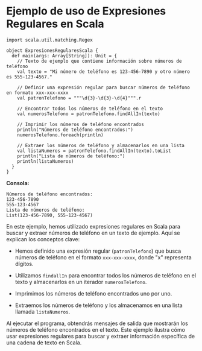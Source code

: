 # Ejemplo de uso de Expresiones Regulares en Scala

```
import scala.util.matching.Regex

object ExpresionesRegularesScala {
  def main(args: Array[String]): Unit = {
    // Texto de ejemplo que contiene información sobre números de teléfono
    val texto = "Mi número de teléfono es 123-456-7890 y otro número es 555-123-4567."

    // Definir una expresión regular para buscar números de teléfono en formato xxx-xxx-xxxx
    val patronTelefono = """\d{3}-\d{3}-\d{4}""".r

    // Encontrar todos los números de teléfono en el texto
    val numerosTelefono = patronTelefono.findAllIn(texto)

    // Imprimir los números de teléfono encontrados
    println("Números de teléfono encontrados:")
    numerosTelefono.foreach(println)

    // Extraer los números de teléfono y almacenarlos en una lista
    val listaNumeros = patronTelefono.findAllIn(texto).toList
    println("Lista de números de teléfono:")
    println(listaNumeros)
  }
}
```

**Consola:**

```
Números de teléfono encontrados:
123-456-7890
555-123-4567
Lista de números de teléfono:
List(123-456-7890, 555-123-4567)
```

En este ejemplo, hemos utilizado expresiones regulares en Scala para buscar y extraer números de teléfono en un texto de ejemplo. Aquí se explican los conceptos clave:

- Hemos definido una expresión regular (`patronTelefono`) que busca números de teléfono en el formato `xxx-xxx-xxxx`, donde "x" representa dígitos.

- Utilizamos `findallIn` para encontrar todos los números de teléfono en el texto y almacenarlos en un iterador `numerosTelefono`.

- Imprimimos los números de teléfono encontrados uno por uno.

- Extraemos los números de teléfono y los almacenamos en una lista llamada `listaNumeros`.

Al ejecutar el programa, obtendrás mensajes de salida que mostrarán los números de teléfono encontrados en el texto. Este ejemplo ilustra cómo usar expresiones regulares para buscar y extraer información específica de una cadena de texto en Scala.